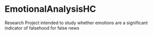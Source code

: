 # EmotionalAnalysisHC
Research Project intended to study whether emotions are a significant indicator of falsehood for false news

